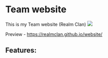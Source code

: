 # Team website
This is my Team website (Realm Clan) <img class="emoticon" src="assets/icons/rose.png">

Preview - https://realmclan.github.io/website/


## Features:
